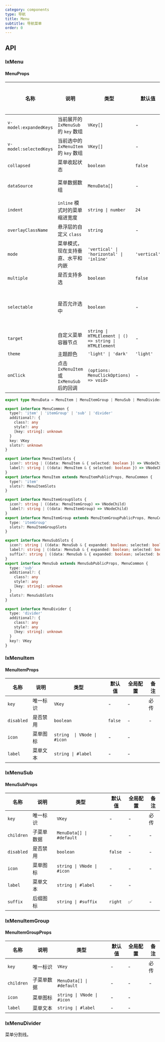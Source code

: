 ```yaml
---
category: components
type: 导航
title: Menu
subtitle: 导航菜单
order: 0
---
```


## API

### IxMenu

#### MenuProps

| 名称 | 说明 | 类型  | 默认值 | 全局配置 | 备注 |
| --- | --- | --- | --- | --- | --- |
| `v-model:expandedKeys` | 当前展开的 `IxMenuSub` 的 `key` 数组 | `VKey[]` | - | - | - |
| `v-model:selectedKeys` | 当前选中的 `IxMenuItem` 的 `key` 数组 | `VKey[]` | - | - | - |
| `collapsed` | 菜单收起状态 | `boolean` | `false` | - | - |
| `dataSource` | 菜单数据数组 | `MenuData[]` | - | - | 优先级高于 `default` 插槽 |
| `indent` | `inline` 模式时的菜单缩进宽度 | `string \| number` | `24` | ✅ | 仅支持 `inline` 模式 |
| `overlayClassName` | 悬浮层的自定义 `class` | `string` | - | - | - |
| `mode` | 菜单模式，现在支持垂直、水平和内嵌 | `'vertical' \| 'horizontal' \| 'inline'` | `'vertical'` | - | - |
| `multiple` | 是否支持多选 | `boolean` | `false` | - | - |
| `selectable` | 是否允许选中 | `boolean` | - | - | 在 `IxDropdown` 中默认为 `false`, 其他情况默认为 `true` |
| `target` | 自定义菜单容器节点 | `string \| HTMLElement \| () => string \| HTMLElement` | - | ✅ | `inline` 模式时无效 |
| `theme` | 主题颜色 | `'light' \| 'dark'` | `'light'` | ✅ | - |
| `onClick` | 点击 `IxMenuItem` 或 `IxMenuSub` 后的回调 | `(options: MenuClickOptions) => void>` | - | - |

```ts
export type MenuData = MenuItem | MenuItemGroup | MenuSub | MenuDivider

export interface MenuCommon {
  type?: 'item' | 'itemGroup' | 'sub' | 'divider'
  additional?: {
    class?: any
    style?: any
    [key: string]: unknown
  }
  key: VKey
  slots?: unknown
}

export interface MenuItemSlots {
  icon?: string | ((data: MenuItem & { selected: boolean }) => VNodeChild)
  label?: string | ((data: MenuItem & { selected: boolean }) => VNodeChild)
}
export interface MenuItem extends MenuItemPublicProps, MenuCommon {
  type?: 'item'
  slots?: MenuItemSlots
}

export interface MenuItemGroupSlots {
  icon?: string | ((data: MenuItemGroup) => VNodeChild)
  label?: string | ((data: MenuItemGroup) => VNodeChild)
}
export interface MenuItemGroup extends MenuItemGroupPublicProps, MenuCommon {
  type: 'itemGroup'
  slots?: MenuItemGroupSlots
}

export interface MenuSubSlots {
  icon?: string | ((data: MenuSub & { expanded: boolean; selected: boolean }) => VNodeChild)
  label?: string | ((data: MenuSub & { expanded: boolean; selected: boolean }) => VNodeChild)
  suffix?: string | ((data: MenuSub & { expanded: boolean; selected: boolean }) => VNodeChild)
}
export interface MenuSub extends MenuSubPublicProps, MenuCommon {
  type: 'sub'
  additional?: {
    class?: any
    style?: any
    [key: string]: unknown
  }
  slots?: MenuSubSlots
}

export interface MenuDivider {
  type: 'divider'
  additional?: {
    class?: any
    style?: any
    [key: string]: unknown
  }
  key?: VKey
}
```

### IxMenuItem

#### MenuItemProps

| 名称 | 说明 | 类型  | 默认值 | 全局配置 | 备注 |
| --- | --- | --- | --- | --- | --- |
| `key` | 唯一标识 | `VKey` | - | - | 必传 |
| `disabled` | 是否禁用 | `boolean` | `false` | - | - |
| `icon` | 菜单图标| `string  \| VNode \| #icon` | - | - |
| `label` | 菜单文本 | `string \| #label`  | - | - |

### IxMenuSub

#### MenuSubProps

| 名称 | 说明 | 类型  | 默认值 | 全局配置 | 备注 |
| --- | --- | --- | --- | --- | --- |
| `key` | 唯一标识 | `VKey` | - | - | 必传 |
| `children` | 子菜单数据 | `MenuData[] \| #default` | - | - | - |
| `disabled` | 是否禁用 | `boolean` | `false` | - | - |
| `icon` | 菜单图标| `string \| VNode \| #icon` | - | - | - |
| `label` | 菜单文本 | `string \| #label`  | - | - |
| `suffix` | 后缀图标 | `string \| #suffix` | `right` | ✅ | - |

### IxMenuItemGroup

#### MenuItemGroupProps

| 名称 | 说明 | 类型  | 默认值 | 全局配置 | 备注 |
| --- | --- | --- | --- | --- | --- |
| `key` | 唯一标识 | `VKey` | - | - | 必传 |
| `children` | 子菜单数据 | `MenuData[] \| #default` | - | - | - |
| `icon` | 菜单图标| `string \| VNode \| #icon` | - | - |
| `label` | 菜单文本 | `string \| #label`  | - | - |

### IxMenuDivider

菜单分割线。
